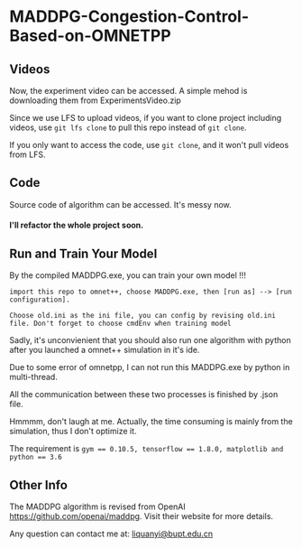 # MADDPG-Congestion-Control-Based-on-OMNETPP

## Videos
Now, the experiment video can be accessed. A simple mehod is downloading them from ExperimentsVideo.zip

Since we use LFS to upload videos, if you want to clone project including videos, use ```git lfs clone``` to pull this repo instead of ```git clone```.

If you only want to access the code, use ```git clone```, and it won't pull videos from LFS.

## Code
Source code of algorithm can be accessed. 
It's messy now. 

#### I'll refactor the whole project soon.


## Run and Train Your Model
By the compiled MADDPG.exe, you can train your own model !!!

```import this repo to omnet++, choose MADDPG.exe, then [run as] --> [run configuration].```

```Choose old.ini as the ini file, you can config by revising old.ini file. Don't forget to choose cmdEnv when training model```

Sadly, it's unconvienient that you should also run one algorithm with python after you launched a omnet++ simulation in it's ide.

Due to some error of omnetpp, I can not run this MADDPG.exe by python in multi-thread.

All the communication between these two processes is finished by .json file. 

Hmmmm, don't laugh at me. Actually, the time consuming is mainly from the simulation, thus I don't optimize it.

The requirement is ```gym == 0.10.5, tensorflow == 1.8.0, matplotlib and python == 3.6```


## Other Info

The MADDPG algorithm is revised from OpenAI https://github.com/openai/maddpg. Visit their website for more details.

Any question can contact me at: liquanyi@bupt.edu.cn









